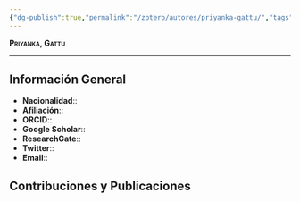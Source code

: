 ```yaml
---
{"dg-publish":true,"permalink":"/zotero/autores/priyanka-gattu/","tags":["#autor","#researcher"]}
---
```



<span style="font-variant:small-caps; font-weight: bold;"> Priyanka, Gattu </span>

---


## Información General

- **Nacionalidad**:: 
- **Afiliación**:: 
- **ORCID**:: 
- **Google Scholar**:: 
- **ResearchGate**:: 
- **Twitter**:: 
- **Email**::
  
## Contribuciones y Publicaciones






